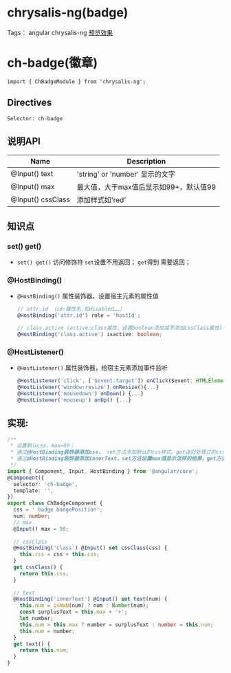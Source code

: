 # chrysalis-ng(badge) 
Tags： angular chrysalis-ng
[预览效果][1]

# ch-badge(徽章)
`import { ChBadgeModule } from 'chrysalis-ng';`
## Directives
`Selector: ch-badge`
## 说明API
| Name | Description |
| ------ | ------ |
| @Input() text | 'string' or 'number' 显示的文字 |
| @Input() max | 最大值，大于max值后显示如99+，默认值99 |
| @Input() cssClass | 添加样式如'red' |

## 知识点

### set() get()
- `set() get()` 访问修饰符 `set`设置不用返回； `get`得到 需要返回；

### @HostBinding()
- `@HostBinding()` 属性装饰器，设置宿主元素的属性值
    ```typescript
    // attr.id （id:属性名,如disabled……）
    @HostBinding('attr.id') role = 'hostId';
    
    // class.active (active:class属性，设置boolean添加或不添加cssClass属性)
    @HostBinding('class.active') isactive: boolean;
    
    ```
### @HostListener()
- `@HostListener()` 属性装饰器，给宿主元素添加事件监听

    ```typescript
    @HostListener('click', ['$event.target']) onClick($event: HTMLElement) {。。。}
    @HostListener('window:resize') onResize(){...}
    @HostListener('mousedown') onDown() {...}
    @HostListener('mouseup') onUp() {...}
    
    ```
 
## 实现:
```typescript
/**
 * 设置默认css、max=99；
 * 通过@HostBinding装饰器添加css， set方法添加默认的css样式。get返回处理过的css
 * 通过@HostBinding装饰器添加innerText，set方法设置max值显示怎样的结果，get方法返回set后的num值。
 */
import { Component, Input, HostBinding } from '@angular/core';
@Component({
  selector: 'ch-badge',
  template: '',
})
export class ChBadgeComponent {
  css = ' badge badgePosition';
  num: number;
  // max
  @Input() max = 99;
  
  // cssClass
  @HostBinding('class') @Input() set cssClass(css) {
    this.css = css + this.css;
  }
  get cssClass() {
    return this.css;
  }
  
  // text
  @HostBinding('innerText') @Input() set text(num) {
    this.num = isNaN(num) ? num : Number(num);
    const surplusText = this.max + '+';
    let number;
    this.num > this.max ? number = surplusText : number = this.num;
    this.num = number;
  }
  get text() {
    return this.num;
  }
}
```


  [1]: https://zchanges.github.io/chrysalis-ng/#/component/Badge